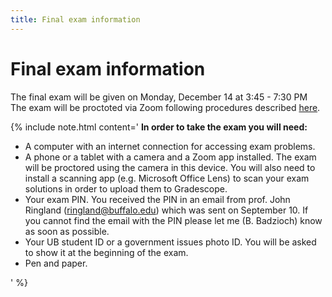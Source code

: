 ```yaml
---
title: Final exam information
---
```


# Final exam information

The final exam will be given on Monday, December 14 at 3:45 - 7:30 PM
The exam will be proctoted via Zoom following procedures described 
[here](https://exams.ubmath.info). 

{% include note.html content='
<b>In order to take the exam you will need:</b>

* A computer with an internet connection for accessing exam problems.
* A phone or a tablet with a camera and a Zoom app installed. The exam will be proctored using the 
  camera in this device. You will also need to install a scanning app (e.g. Microsoft 
  Office Lens) to scan your exam solutions in order to upload them to Gradescope.
* Your exam PIN. You received the PIN in an email from prof. John Ringland (ringland@buffalo.edu) 
  which was sent on September 10. If you cannot find the email with the PIN please let 
  me (B. Badzioch) know as soon as possible.
* Your UB student ID or a government issues photo ID. You will be asked to show it at the beginning of 
the exam.
* Pen and paper.

' %}


